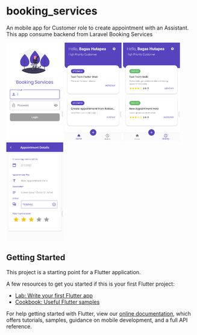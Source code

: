 # booking_services

An mobile app for Customer role to create appointment with an Assistant. This app consume backend from Laravel Booking Services

<img src="https://github.com/madeabinawa/flutter_booking_services/blob/main/assets/login.png" width="30%" height="auto">
<img src="https://github.com/madeabinawa/flutter_booking_services/blob/main/assets/home.png" width="30%" height="auto">
<img src="https://github.com/madeabinawa/flutter_booking_services/blob/main/assets/history.png" width="30%" height="auto">
<img src="https://github.com/madeabinawa/flutter_booking_services/blob/main/assets/done.png" width="30%" height="auto">

## Getting Started

This project is a starting point for a Flutter application.

A few resources to get you started if this is your first Flutter project:

- [Lab: Write your first Flutter app](https://flutter.dev/docs/get-started/codelab)
- [Cookbook: Useful Flutter samples](https://flutter.dev/docs/cookbook)

For help getting started with Flutter, view our
[online documentation](https://flutter.dev/docs), which offers tutorials,
samples, guidance on mobile development, and a full API reference.
